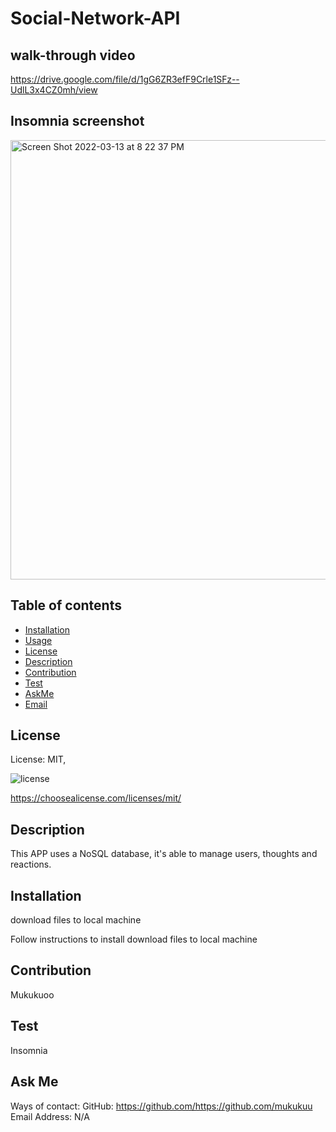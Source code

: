# Social-Network-API

## walk-through video
https://drive.google.com/file/d/1gG6ZR3efF9Crle1SFz--UdlL3x4CZ0mh/view

## Insomnia screenshot

<img width="703" alt="Screen Shot 2022-03-13 at 8 22 37 PM" src="https://user-images.githubusercontent.com/92074903/158099569-2a7bdc6f-6d48-4637-bea9-4b58dd2d05e1.png">



## Table of contents

* [Installation](#installation)
* [Usage](#usage)
* [License](#license)
* [Description](#Description)
* [Contribution](#Contribution)
* [Test](#Test)
* [AskMe](#AskMe)
* [Email](#Email)

## License

License: MIT, 

![license](https://img.shields.io/badge/license-MIT-blue)

https://choosealicense.com/licenses/mit/

## Description
This APP uses a NoSQL database, it's able to manage users, thoughts and reactions.


## Installation
download files to local machine

Follow instructions to install
download files to local machine


## Contribution
Mukukuoo

## Test
Insomnia 

## Ask Me
Ways of contact:
GitHub: https://github.com/https://github.com/mukukuu
Email Address: N/A
